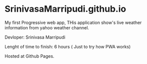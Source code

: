 # SrinivasaMarripudi.github.io
My first Progressive web app, THis application show's live weather information from yahoo weather channel.

Devloper:
Srinivasa Marripudi

Lenght of time to finish: 6 hours ( Just to try how PWA works)

Hosted at Github Pages. 
